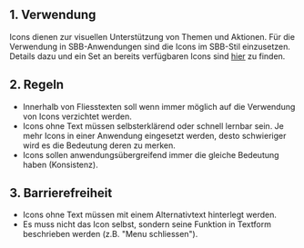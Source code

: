 ## 1. Verwendung
Icons dienen zur visuellen Unterstützung von Themen und Aktionen. Für die Verwendung in SBB-Anwendungen sind die Icons im SBB-Stil einzusetzen. Details dazu und ein Set an bereits verfügbaren Icons sind [hier](https://digital.sbb.ch/de/icons-und-piktogramme/sbb-icons) zu finden.


## 2. Regeln
*   Innerhalb von Fliesstexten soll wenn immer möglich auf die Verwendung von Icons verzichtet werden.
*   Icons ohne Text müssen selbsterklärend oder schnell lernbar sein. Je mehr Icons in einer Anwendung eingesetzt werden, desto schwieriger wird es die Bedeutung deren zu merken.
*   Icons sollen anwendungsübergreifend immer die gleiche Bedeutung haben (Konsistenz).


## 3. Barrierefreiheit
* Icons ohne Text müssen mit einem Alternativtext hinterlegt werden.
* Es muss nicht das Icon selbst, sondern seine Funktion in Textform beschrieben werden (z.B. "Menu schliessen").

